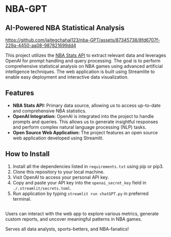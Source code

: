 # NBA-GPT

## AI-Powered NBA Statistical Analysis




https://github.com/jaitegchahal123/nba-GPT/assets/87345738/8fd6707f-229a-4450-aa08-987821699dd4



This project utilizes the [NBA Stats API](https://github.com/swar/nba_api) to extract relevant data and leverages OpenAI for prompt handling and query processing. The goal is to perform comprehensive statistical analysis on NBA games using advanced artificial intelligence techniques. The web application is built using Streamlite to enable easy deployment and interactive data visualization.

## Features

- **NBA Stats API:** Primary data source, allowing us to access up-to-date and comprehensive NBA statistics.
- **OpenAI Integration:** OpenAI is integrated into the project to handle prompts and queries. This allows us to generate insightful responses and perform complex natural language processing (NLP) tasks.
- **Open Source Web Application:** The project features an open source web application developed using Streamlit.

## How to Install

1. Install all the dependencies listed in `requirements.txt` using pip or pip3.
2. Clone this repository to your local machine.
3. Visit OpenAI to access your personal API key.
4. Copy and paste your API key into the `openai_secret_key` field in `./.streamlit/secrets.toml`.
5. Run application by typing `streamlit run chatGPT.py` in preferred terminal.

##
Users can interact with the web app to explore various metrics, generate custom reports, and uncover meaningful patterns in NBA games.


Serves all data analysts, sports-betters, and NBA-fanatics!


